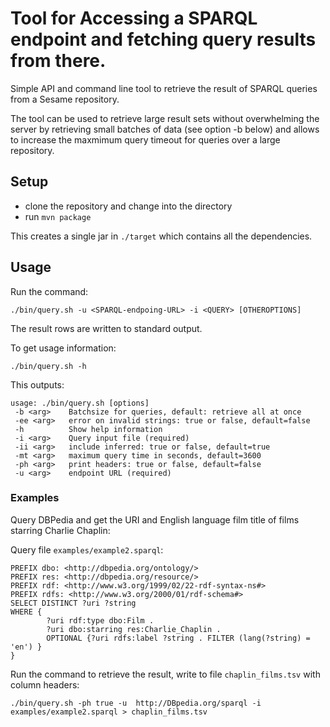 # Tool for Accessing a SPARQL endpoint and fetching query results from there.

Simple API and command line tool to retrieve the result of SPARQL queries from a 
Sesame repository.

The tool can be used to retrieve large result sets without overwhelming the server by retrieving
small batches of data (see option -b below) and allows to increase the maxmimum query timeout
for queries over a large repository.

## Setup 

* clone the repository and change into the directory
* run `mvn package`

This creates a single jar in `./target` which contains all the dependencies.

## Usage


Run the command:
```
./bin/query.sh -u <SPARQL-endpoing-URL> -i <QUERY> [OTHEROPTIONS]
```

The result rows are written to standard output.

To get usage information:
```
./bin/query.sh -h
```

This outputs:
```
usage: ./bin/query.sh [options]
 -b <arg>    Batchsize for queries, default: retrieve all at once
 -ee <arg>   error on invalid strings: true or false, default=false
 -h          Show help information
 -i <arg>    Query input file (required)
 -ii <arg>   include inferred: true or false, default=true
 -mt <arg>   maximum query time in seconds, default=3600
 -ph <arg>   print headers: true or false, default=false
 -u <arg>    endpoint URL (required)
```

### Examples

Query DBPedia and get the URI and English language film title of films starring Charlie Chaplin:

Query file `examples/example2.sparql`:
```
PREFIX dbo: <http://dbpedia.org/ontology/>
PREFIX res: <http://dbpedia.org/resource/>
PREFIX rdf: <http://www.w3.org/1999/02/22-rdf-syntax-ns#>
PREFIX rdfs: <http://www.w3.org/2000/01/rdf-schema#>
SELECT DISTINCT ?uri ?string
WHERE {
        ?uri rdf:type dbo:Film .
        ?uri dbo:starring res:Charlie_Chaplin .
        OPTIONAL {?uri rdfs:label ?string . FILTER (lang(?string) = 'en') }
}
```

Run the command to retrieve the result, write to file `chaplin_films.tsv` with column headers:
```
./bin/query.sh -ph true -u  http://DBpedia.org/sparql -i examples/example2.sparql > chaplin_films.tsv 
```
